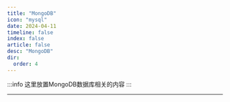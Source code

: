 ```yaml
---
title: "MongoDB"
icon: "mysql"
date: 2024-04-11
timeline: false
index: false
article: false
desc: "MongoDB"
dir:
  order: 4
---
```


:::info
这里放置MongoDB数据库相关的内容
:::

--- 
<Catalog />